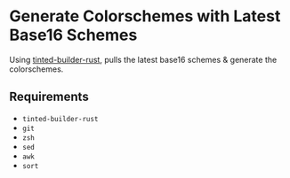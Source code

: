 # Generate Colorschemes with Latest Base16 Schemes

Using [tinted-builder-rust](https://github.com/tinted-theming/tinted-builder-rust), pulls the latest base16 schemes & generate the colorschemes.

## Requirements

* `tinted-builder-rust`
* `git`
* `zsh`
* `sed`
* `awk`
* `sort`

